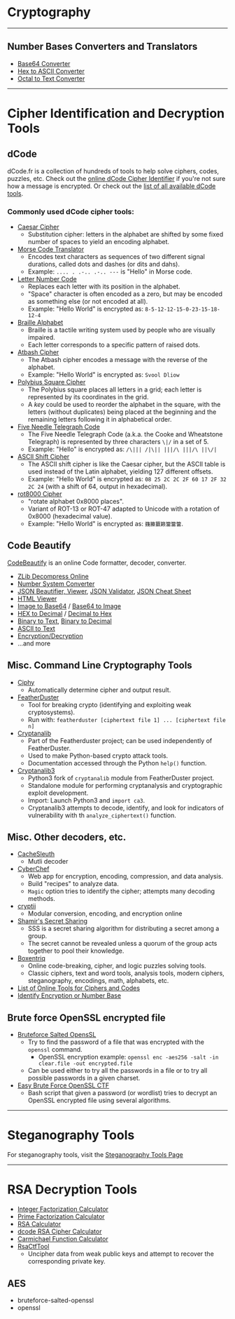 # Cryptography

---

## Number Bases Converters and Translators
- [Base64 Converter](https://www.base64decode.org/)
- [Hex to ASCII Converter](https://www.rapidtables.com/convert/number/hex-to-ascii.html)
- [Octal to Text Converter](https://www.browserling.com/tools/octal-to-text)

---

# Cipher Identification and Decryption Tools

## dCode
dCode.fr is a collection of hundreds of tools to help solve ciphers, codes, puzzles, etc. 
Check out the [online dCode Cipher Identifier](https://www.dcode.fr/cipher-identifier) if you're not sure how a message is encrypted. 
Or check out the [list of all available dCode tools](https://www.dcode.fr/tools-list).

### Commonly used dCode cipher tools: 
- [Caesar Cipher](https://www.dcode.fr/caesar-cipher)
  - Substitution cipher: letters in the alphabet are shifted by some fixed number of spaces to yield an encoding alphabet. 
- [Morse Code Translator](https://morsedecoder.com/)
  - Encodes text characters as sequences of two different signal durations, called dots and dashes (or dits and dahs). 
  - Example: `.... . .-.. .-.. ---` is "Hello" in Morse code.
- [Letter Number Code](https://www.dcode.fr/letter-number-cipher)
  - Replaces each letter with its position in the alphabet. 
  - "Space" character is often encoded as a zero, but may be encoded as something else (or not encoded at all).
  - Example: "Hello World" is encrypted as: `8-5-12-12-15-0-23-15-18-12-4`
- [Braille Alphabet](https://www.dcode.fr/braille-alphabet)
  - Braille is a tactile writing system used by people who are visually impaired.
  - Each letter corresponds to a specific pattern of raised dots.
- [Atbash Cipher](https://www.dcode.fr/atbash-cipher)
  - The Atbash cipher encodes a message with the reverse of the alphabet. 
  - Example: "Hello World" is encrypted as: `Svool Dliow`
- [Polybius Square Cipher](https://www.cachesleuth.com/polybiussquare.html)
  - The Polybius square places all letters in a grid; each letter is represented by its coordinates in the grid. 
  - A *key* could be used to reorder the alphabet in the square, with the letters (without duplicates) being placed at the beginning and the remaining letters following it in alphabetical order.
- [Five Needle Telegraph Code](https://www.cachesleuth.com/fiveneedletelegraph.html)
  - The Five Needle Telegraph Code (a.k.a. the Cooke and Wheatstone Telegraph) is represented by three characters `\|/` in a set of 5. 
  - Example: "Hello" is encrypted as: `/\||| /|\|| |||/\ |||/\ ||\/|`
- [ASCII Shift Cipher](https://www.dcode.fr/ascii-shift-cipher)
  - The ASCII shift cipher is like the Caesar cipher, but the ASCII table is used instead of the Latin alphabet, yielding 127 different offsets.
  - Example: "Hello World" is encrypted as: `08 25 2C 2C 2F 60 17 2F 32 2C 24` (with a shift of 64, output in hexadecimal).
- [rot8000 Cipher](https://rot8000.com/Index) 
  - "rotate alphabet 0x8000 places". 
  - Variant of ROT-13 or ROT-47 adapted to Unicode with a rotation of 0x8000 (hexadecimal value).
  - Example: "Hello World" is encrypted as: `籛籘籝籁簹簹簹`.


## Code Beautify
[CodeBeautify](https://codebeautify.org/) is an online Code formatter, decoder, converter.
- [ZLib Decompress Online](https://codebeautify.org/zlib-decompress-online)
- [Number System Converter](https://codebeautify.org/all-number-converter)
- [JSON Beautifier, Viewer](https://codebeautify.org/jsonviewer), [JSON Validator](https://codebeautify.org/jsonvalidator), [JSON Cheat Sheet](https://codebeautify.org/json-cheat-sheet)
- [HTML Viewer](https://codebeautify.org/htmlviewer)
- [Image to Base64](https://codebeautify.org/image-to-base64-converter) / [Base64 to Image](https://codebeautify.org/base64-to-image-converter)
- [HEX to Decimal](https://codebeautify.org/hex-decimal-converter) / [Decimal to Hex](https://codebeautify.org/decimal-hex-converter)
- [Binary to Text](https://codebeautify.org/binary-to-text), [Binary to Decimal](https://codebeautify.org/binary-decimal-converter)
- [ASCII to Text](https://codebeautify.org/ascii-to-text)
- [Encryption/Decryption](https://codebeautify.org/encrypt-decrypt)
- ...and more


## Misc. Command Line Cryptography Tools
- [Ciphy](https://github.com/Ciphey/Ciphey) 
  - Automatically determine cipher and output result.
- [FeatherDuster](https://github.com/nccgroup/featherduster)
  - Tool for breaking crypto (identifying and exploiting weak cryptosystems).
  - Run with: `featherduster [ciphertext file 1] ... [ciphertext file n]`
- [Cryptanalib](https://github.com/nccgroup/featherduster)
  - Part of the Featherduster project; can be used independently of FeatherDuster.
  - Used to make Python-based crypto attack tools.
  - Documentation accessed through the Python `help()` function.
- [Cryptanalib3](https://pypi.org/project/cryptanalib3/)
  - Python3 fork of `cryptanalib` module from FeatherDuster project. 
  - Standalone module for performing cryptanalysis and cryptographic exploit development.
  - Import: Launch Python3 and `import ca3`.
  - Cryptanalib3 attempts to decode, identify, and look for indicators of vulnerability with th `analyze_ciphertext()` function.


## Misc. Other decoders, etc.
- [CacheSleuth](https://www.cachesleuth.com/multidecoder/) 
  - Mutli decoder
- [CyberChef](https://www.google.com/url?sa=t&rct=j&q=&esrc=s&source=web&cd=&ved=2ahUKEwijlaDt3oyAAxWxGjQIHXlgA28QFnoECA4QAQ&url=https%3A%2F%2Fgchq.github.io%2FCyberChef%2F&usg=AOvVaw3cJhXGWs_4gKkmjmhQLSNC&opi=89978449) 
  - Web app for encryption, encoding, compression, and data analysis. 
  - Build "recipes" to analyze data.
  - `Magic` option tries to identify the cipher; attempts many decoding methods.
- [cryptii](https://cryptii.com/) 
  - Modular conversion, encoding, and encryption online
- [Shamir's Secret Sharing](http://christian.gen.co/secrets/)
  - SSS is a secret sharing algorithm for distributing a secret among a group. 
  - The secret cannot be revealed unless a quorum of the group acts together to pool their knowledge.
- [Boxentriq](https://www.boxentriq.com/)
  - Online code-breaking, cipher, and logic puzzles solving tools.
  - Classic ciphers, text and word tools, analysis tools, modern ciphers, steganography, encodings, math, alphabets, etc.
- [List of Online Tools for Ciphers and Codes](https://rumkin.com/tools/cipher/)
- [Identify Encryption or Number Base](https://book.hacktricks.xyz/crypto-and-stego/crypto-ctfs-tricks)


## Brute force OpenSSL encrypted file
- [Bruteforce Salted OpensSL](https://github.com/glv2/bruteforce-salted-openssl)
  - Try to find the password of a file that was encrypted with the `openssl` command.
    - OpenSSL encryption example: `openssl enc -aes256 -salt -in clear.file -out encrypted.file`
  - Can be used either to try all the passwords in a file or to try all possible passwords in a given charset.
- [Easy Brute Force OpenSSL CTF](https://github.com/carlospolop/easy_BFopensslCTF)
  - Bash script that given a password (or wordlist) tries to decrypt an OpenSSL encrypted file using several algorithms.


---

# Steganography Tools
For steganography tools, visit the [Steganography Tools Page](/steg-tools.md)

---

# RSA Decryption Tools
- [Integer Factorization Calculator](https://www.alpertron.com.ar/ECM.HTM)
- [Prime Factorization Calculator](https://www.calculatorsoup.com/calculators/math/prime-factors.php)
- [RSA Calculator](https://www.cs.drexel.edu/~jpopyack/Courses/CSP/Fa17/notes/10.1_Cryptography/RSA_Express_EncryptDecrypt_v2.html)
- [dcode RSA Cipher Calculator](https://www.dcode.fr/rsa-cipher)
- [Carmichael Function Calculator](https://comnuan.com/cmnn02/cmnn02006/cmnn02006.php)
- [RsaCtfTool](https://github.com/RsaCtfTool/RsaCtfTool) 
  - Uncipher data from weak public keys and attempt to recover the corresponding private key.
  

## AES
- bruteforce-salted-openssl
- openssl
